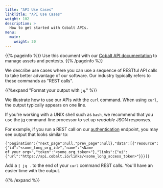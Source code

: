 ```yaml
---
title: "API Use Cases"
linkTitle: "API Use Cases"
weight: 102
description: >
  How to get started with Cobalt APIs.
menu:
  main:
    weight: 20
---
```


{{% pageinfo %}}
Use this document with our [Cobalt API documentation](https://docs.cobalt.io) to
manage assets and pentests.
{{% /pageinfo %}}

We describe use cases where you can use a sequence of RESTful API calls to take
better advantage of our software. Our industry typically refers to these
commands as "REST calls".

{{%expand "Format your output with `jq`." %}}

We illustrate how to use our APIs with the `curl` command. When using `curl`,
the output typically appears on one line.

If you're working with a UNIX shell such as `bash`, we recommend that you use
the [jq](https://github.com/stedolan/jq) command-line processor to set up
_readable_ JSON responses.

For example, if you run a REST call on our
[authentication](https://docs.cobalt.io/v2/#authentication) endpoint, you may
see output that looks similar to:

```
{"pagination":{"next_page":null,"prev_page":null},"data":[{"resource":{"id":"<some_long_org_id>","name":"<Name
of your org>","token":"<some_org_token>"},"links":{"ui":{"url":"https://api.cobalt.io/links/<some_long_access_token>"}}}]}
```

Add a `| jq .` to the end of your `curl` command REST calls. You'll have an
easier time with the output.

{{% /expand %}}

